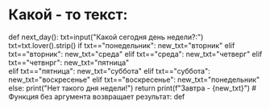 # Какой - то текст:
 
 def next_day():
    txt=input("Какой сегодня день недели?:")
    txt=txt.lover().strip()
    if txt=="понедельник":
        new_txt="вторник"
    elif txt=="вторник":
        new_txt="среда"
    elif txt=="среда":
        new_txt="четверг"
    elif txt=="четвнрг":
        new_txt="пятница"   
    elif txt=="пятница":
        new_txt="суббота"
    elif txt=="суббота":
        new_txt="воскресенье"
    elif txt=="воскресенье":
        new_txt="понедельник"
    else:
        print("Нет такого дня недели!")
        return
        print(f"Завтра - {new_txt}")
    # Функция без аргумента возвращает результат:
    def
    